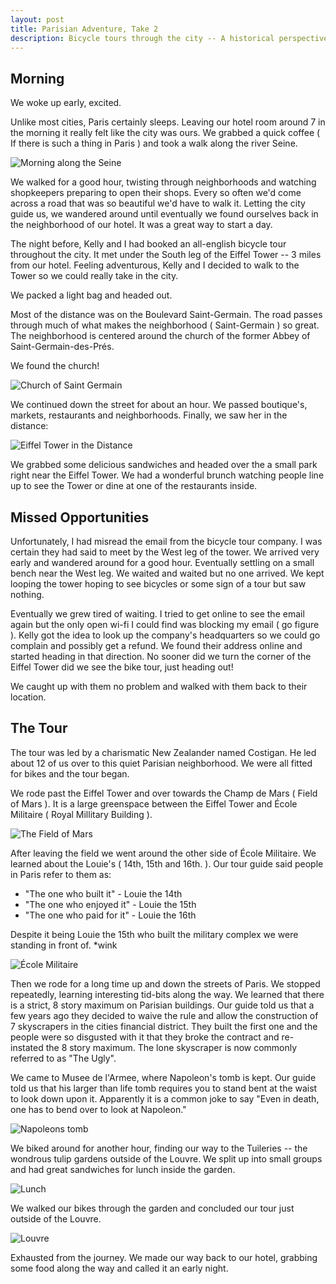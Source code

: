 ```yaml
---
layout: post
title: Parisian Adventure, Take 2
description: Bicycle tours through the city -- A historical perspective of Paris.
---
```


## Morning

We woke up early, excited.

Unlike most cities, Paris certainly sleeps. Leaving our hotel room around 7 in the morning it really felt like the city was ours. We grabbed a quick coffee ( If there is such a thing in Paris ) and took a walk along the river Seine.

<img src="{{ site.url }}/images/paris-morning.jpg" alt="Morning along the Seine" />

We walked for a good hour, twisting through neighborhoods and watching shopkeepers preparing to open their shops. Every so often we'd come across a road that was so beautiful we'd have to walk it. Letting the city guide us, we wandered around until eventually we found ourselves back in the neighborhood of our hotel. It was a great way to start a day.

The night before, Kelly and I had booked an all-english bicycle tour throughout the city. It met under the South leg of the Eiffel Tower -- 3 miles from our hotel. Feeling adventurous, Kelly and I decided to walk to the Tower so we could really take in the city.

We packed a light bag and headed out.

Most of the distance was on the Boulevard Saint-Germain. The road passes through much of what makes the neighborhood ( Saint-Germain ) so great. The neighborhood is centered around the church of the former Abbey of Saint-Germain-des-Prés.

We found the church!

<img src="{{ site.url }}/images/saint-germain-church.jpg" alt="Church of Saint Germain" />

We continued down the street for about an hour. We passed boutique's, markets, restaurants and neighborhoods. Finally, we saw her in the distance:

<img src="{{ site.url }}/images/eiffel-in-the-distance.jpg" alt="Eiffel Tower in the Distance" />

We grabbed some delicious sandwiches and headed over the a small park right near the Eiffel Tower. We had a wonderful brunch watching people line up to see the Tower or dine at one of the restaurants inside.

## Missed Opportunities

Unfortunately, I had misread the email from the bicycle tour company. I was certain they had said to meet by the West leg of the tower. We arrived very early and wandered around for a good hour. Eventually settling on a small bench near the West leg. We waited and waited but no one arrived. We kept looping the tower hoping to see bicycles or some sign of a tour but saw nothing.

Eventually we grew tired of waiting. I tried to get online to see the email again but the only open wi-fi I could find was blocking my email ( go figure ). Kelly got the idea to look up the company's headquarters so we could go complain and possibly get a refund. We found their address online and started heading in that direction. No sooner did we turn the corner of the Eiffel Tower did we see the bike tour, just heading out!

We caught up with them no problem and walked with them back to their location.

## The Tour

The tour was led by a charismatic New Zealander named Costigan. He led about 12 of us over to this quiet Parisian neighborhood. We were all fitted for bikes and the tour began.

We rode past the Eiffel Tower and over towards the Champ de Mars ( Field of Mars ). It is a large greenspace between the Eiffel Tower and École Militaire ( Royal Millitary Building ).

<img src="{{ site.url }}/images/field-of-mars.jpg" alt="The Field of Mars" />

After leaving the field we went around the other side of École Militaire. We learned about the Louie's ( 14th, 15th and 16th. ). Our tour guide said people in Paris refer to them as:

+ "The one who built it" - Louie the 14th
+ "The one who enjoyed it" - Louie the 15th
+ "The one who paid for it" - Louie the 16th

Despite it being Louie the 15th who built the military complex we were standing in front of. *wink

<img src="{{ site.url }}/images/paris-military.jpg" alt="École Militaire" />

Then we rode for a long time up and down the streets of Paris. We stopped repeatedly, learning interesting tid-bits along the way. We learned that there is a strict, 8 story maximum on Parisian buildings. Our guide told us that a few years ago they decided to waive the rule and allow the construction of 7 skyscrapers in the cities financial district. They built the first one and the people were so disgusted with it that they broke the contract and re-instated the 8 story maximum. The lone skyscraper is now commonly referred to as "The Ugly".

We came to Musee de l'Armee, where Napoleon's tomb is kept. Our guide told us that his larger than life tomb requires you to stand bent at the waist to look down upon it. Apparently it is a common joke to say "Even in death, one has to bend over to look at Napoleon."

<img src="{{ site.url }}/images/kelly-napolean.jpg" alt="Napoleons tomb" />

We biked around for another hour, finding our way to the Tuileries -- the wondrous tulip gardens outside of the Louvre. We split up into small groups and had great sandwiches for lunch inside the garden.

<img src="{{ site.url }}/images/tulip-sandwhiches.jpg" alt="Lunch" />

We walked our bikes through the garden and concluded our tour just outside of the Louvre.

<img src="{{ site.url }}/images/louvre.jpg" alt="Louvre" />

Exhausted from the journey. We made our way back to our hotel, grabbing some food along the way and called it an early night.